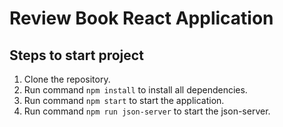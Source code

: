 # Review Book React Application

## Steps to start project

1. Clone the repository.
2. Run command `npm install` to install all dependencies.
3. Run command `npm start` to start the application.
4. Run command `npm run json-server` to start the json-server.
